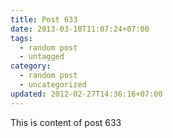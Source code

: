 ```yaml
---
title: Post 633
date: 2013-03-10T11:07:24+07:00
tags:
  - random post
  - untagged
category:
  - random post
  - uncategorized
updated: 2012-02-27T14:36:16+07:00
---
```

This is content of post 633